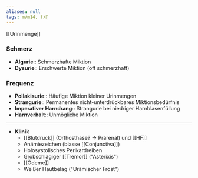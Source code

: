 ```yaml
---
aliases: null
tags: m/m14, f/🍺
---
```


[[Urinmenge]]
### Schmerz
- **Algurie**:: Schmerzhafte Miktion
- **Dysurie**:: Erschwerte Miktion (oft schmerzhaft)
### Frequenz
- **Pollakisurie**:: Häufige Miktion kleiner Urinmengen
- **Strangurie**:: Permanentes nicht-unterdrückbares Miktionsbedürfnis
- **Imperativer Harndrang**:: Strangurie bei niedriger Harnblasenfüllung
- **Harnverhalt**:: Unmögliche Miktion

---

- **Klinik**
	- [[Blutdruck]] (Orthosthase? → Prärenal) und [[HF]]
	- Anämiezeichen (blasse [[Conjunctiva]])
	- Holosystolisches Perikardreiben
	- Grobschlägiger [[Tremor]] ("Asterixis")
	- [[Ödeme]]
	- Weißer Hautbelag ("Urämischer Frost")